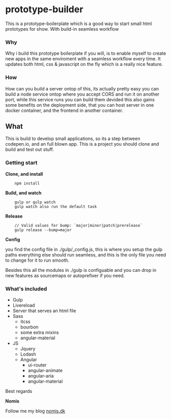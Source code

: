 # prototype-builder
This is a prototype-boilerplate which is a good way to start small html prototypes for show. With build-in seamless workflow

### Why

Why i build this prototype boilerplate if you will, is to enable myself to create new apps in the same enviroment with a seamless workflow every time. It updates both html, css & javascript on the fly which is a really nice feature.

### How

How can you build a server ontop of this, its actually pretty easy you can build a node service ontop where you accept CORS and run it on another port, while this service runs you can build them devided this also gains some benefits on the deployment side, that you can host server in one docker container, and the frontend in another container.

## What

This is build to develop small applications, so its a step between codepen.io, and an full blown app. This is a project you should clone and build and test out stuff. 

### Getting start

**Clone, and install**

```
	npm install
```

**Build, and watch**

```
	gulp or gulp watch
	gulp watch also run the default task
```

**Release** 

```
	// Valid values for bump: `major|minor|patch|prerelease`
	gulp release --bump=major
```

**Config**

you find the config file in ./gulp/_config.js, this is where you setup the gulp paths everything else should run seamless, and this is the only file you need to change for it to run smooth.

Besides this all the modules in ./gulp is configuable and you can drop in new features as sourcemaps or autoprefixer if you need.


### What's included

* Gulp
* Livereload
* Server that serves an html file
* Sass
	* itcss
	* bourbon
	* some extra mixins 
	* angular-material
* JS
	* Jquery
	* Lodash
	* Angular
		* ui-router
		* angular-animate
		* angular-aria
		* angular-material

Best regards

**Nomis**


Follow me my blog <a href="nomis.dk">nomis.dk</a>
